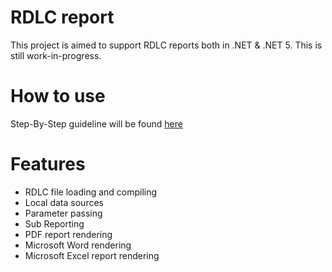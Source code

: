 # RDLC report
This project is aimed to support RDLC reports both in .NET & .NET 5. This is still work-in-progress.

# How to use
Step-By-Step guideline will be found [here](guide.md)

# Features
 * RDLC file loading and compiling
 * Local data sources
 * Parameter passing
 * Sub Reporting
 * PDF report rendering
 * Microsoft Word rendering
 * Microsoft Excel report rendering
 

